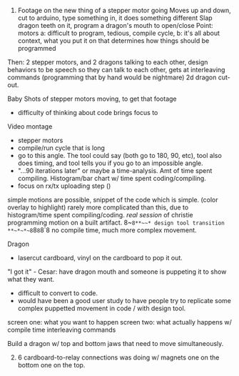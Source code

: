 1. Footage on the new thing of a stepper motor going 
Moves up and down, cut to arduino, type something in, it does something different
Slap dragon teeth on it, program a dragon's mouth to open/close
Point: motors a: difficult to program, tedious, compile cycle, 
b: it's all about context, what you put it on that determines how things should be programmed

Then: 2 stepper motors, and 2 dragons talking to each other, design behaviors to be speech so they can talk to each other, gets at interleaving commands (programming that by hand would be nightmare)
2d dragon cut-out.

Baby 
Shots of stepper motors moving, to get that footage

- difficulty of thinking about code brings focus to 

Video montage
- stepper motors
- compile/run cycle that is long
- go to this angle. The tool could say (both go to 180, 90, etc), tool also does timing, and tool tells you if you go to an impossible angle. 
- "...90 iterations later" or maybe a time-analysis. Amt of time spent compiling. Histogram/bar chart w/ time spent coding/compiling.
- focus on rx/tx uploading step ()

simple motions are possible, snippet of the code which is simple.
(color overlay to highlight)
rarely more complicated than this, due to histogram/time spent compiling/coding.
*real session* of christie programming motion on a built artifact.
8~`8**~~* design tool transition **~*~*~8`8`8`8`8
no compile time, much more complex movement.

Dragon
- lasercut cardboard, vinyl on the cardboard to pop it out.

"I got it" - Cesar:
have dragon mouth and someone is puppeting it to show what they want.
- difficult to convert to code. 
- would have been a good user study to have people try to replicate some complex puppetted movement in code / with design tool.

screen one: what you want to happen
screen two: what actually happens w/ compile time
interleaving commands

Build a dragon w/ top and bottom jaws that need to move simultaneously.



2. 6 cardboard-to-relay connections
was doing w/ magnets one on the bottom one on the top.